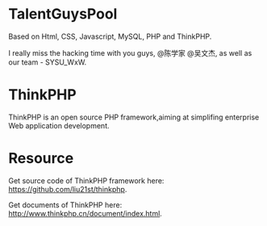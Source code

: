 TalentGuysPool
==============

Based on Html, CSS, Javascript, MySQL, PHP and ThinkPHP.

I really miss the hacking time with you guys, @陈学家 @吴文杰, as well as our team - SYSU_WxW.

ThinkPHP
==============
ThinkPHP is an open source PHP framework,aiming at simplifing enterprise Web application development.  


Resource
==============
Get source code of ThinkPHP framework here: https://github.com/liu21st/thinkphp.

Get documents of ThinkPHP here: http://www.thinkphp.cn/document/index.html.

